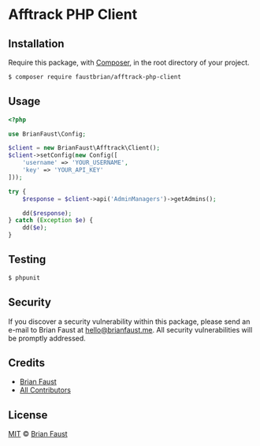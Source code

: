 # Afftrack PHP Client

## Installation

Require this package, with [Composer](https://getcomposer.org/), in the root directory of your project.

``` bash
$ composer require faustbrian/afftrack-php-client
```

## Usage

``` php
<?php

use BrianFaust\Config;

$client = new BrianFaust\Afftrack\Client();
$client->setConfig(new Config([
    'username' => 'YOUR_USERNAME',
    'key' => 'YOUR_API_KEY'
]));

try {
    $response = $client->api('AdminManagers')->getAdmins();

    dd($response);
} catch (Exception $e) {
    dd($e);
}
```

## Testing

``` bash
$ phpunit
```

## Security

If you discover a security vulnerability within this package, please send an e-mail to Brian Faust at hello@brianfaust.me. All security vulnerabilities will be promptly addressed.

## Credits

- [Brian Faust](https://github.com/faustbrian)
- [All Contributors](../../contributors)

## License

[MIT](LICENSE) © [Brian Faust](https://brianfaust.me)
